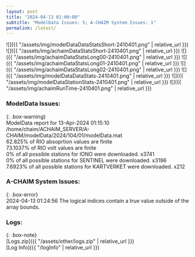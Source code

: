 ```yaml
---
layout: post
title: "2024-04-13 01:00:00"
subtitle: "ModelData Issues: 5; A-CHAIM System Issues: 1"
permalink: /latest/
---
```


![]({{ "/assets/img/modelDataDataStatsShort-2410401.png" | relative_url }})
![]({{ "/assets/img/achaimDataStatsShort-2410401.png" | relative_url }})
![]({{ "/assets/img/achaimDataStatsLong00-2410401.png" | relative_url }})
![]({{ "/assets/img/achaimDataStatsLong01-2410401.png" | relative_url }})
![]({{ "/assets/img/achaimDataStatsLong02-2410401.png" | relative_url }})
![]({{ "/assets/img/modelDataDataStats-2410401.png" | relative_url }})
![]({{ "/assets/img/modelDataStationStats-2410401.png" | relative_url }})
![]({{ "/assets/img/achaimRunTime-2410401.png" | relative_url }})


### ModelData Issues:  
  
{: .box-warning}  
 ModelData report for 13-Apr-2024 01:15:10   
 /home/chaim/ACHAIM_SERVER/A-CHAIM/modelData/2024/104/01/modelData.mat   
 62.825% of RIO absoprtion values are finite   
 73.1037% of RIO volt values are finite   
 0% of all possible stations for IONO were downloaded. x3741   
 0% of all possible stations for SENTINEL were downloaded. x3196   
 7.6923% of all possible stations for KARTVERKET were downloaded. x212   
  
### A-CHAIM System Issues:  
  
{: .box-error}  
2024-04-13 01:24:56 The logical indices contain a true value outside of the array bounds.  

### Logs:  
  
{: .box-note}  
[Logs.zip]({{ "/assets/other/logs.zip" | relative_url }})  
[Log Info]({{ "/logInfo" | relative_url }})  
